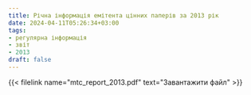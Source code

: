 ```yaml
---
title: Річна інформація емітента цінних паперів за 2013 рік
date: 2024-04-11T05:26:34+03:00
tags:
- регулярна інформація
- звіт
- 2013
draft: false
---
```


{{< filelink name="mtc_report_2013.pdf" text="Завантажити файл" >}}